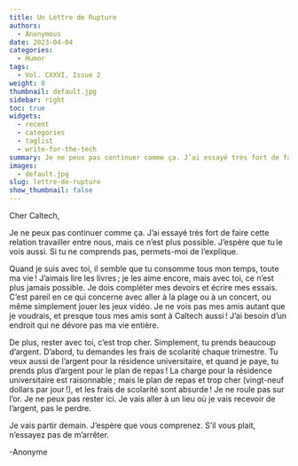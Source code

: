 ```yaml
---
title: Un Lettre de Rupture
authors:
  - Anonymous
date: 2023-04-04
categories:
  - Humor
tags:
  - Vol. CXXVI, Issue 2
weight: 0
thumbnail: default.jpg
sidebar: right
toc: true
widgets:
  - recent
  - categories
  - taglist
  - write-for-the-tech
summary: Je ne peux pas continuer comme ça. J’ai essayé très fort de faire cette relation travailler entre nous, mais ce n’est plus possible. J’espère que tu le vois aussi.  Si tu ne comprends pas, permets-moi de l’explique.
images:
  - default.jpg
slug: lettre-de-rupture
show_thumbnail: false
---
```


Cher Caltech, 

Je ne peux pas continuer comme ça. J’ai essayé très fort de faire cette relation travailler entre nous, mais ce n’est plus possible. J’espère que tu le vois aussi.  Si tu ne comprends pas, permets-moi de l’explique.   

Quand je suis avec toi, il semble que tu consomme tous mon temps, toute ma vie ! J’aimais lire les livres ; je les aime encore, mais avec toi, ce n’est plus jamais possible. Je dois compléter mes devoirs et écrire mes essais. C’est pareil en ce qui concerne avec aller à la plage ou à un concert, ou même simplement jouer les jeux vidéo. Je ne vois pas mes amis autant que je voudrais, et presque tous mes amis sont à Caltech aussi ! J’ai besoin d’un endroit qui ne dévore pas ma vie entière.  

De plus, rester avec toi, c’est trop cher. Simplement, tu prends beaucoup d’argent. D’abord, tu demandes les frais de scolarité chaque trimestre. Tu veux aussi de l’argent pour la résidence universitaire, et quand je paye, tu prends plus d’argent pour le plan de repas ! La charge pour la résidence universitaire est raisonnable ; mais le plan de repas et trop cher (vingt-neuf dollars par jour !), et les frais de scolarité sont absurde ! Je ne roule pas sur l’or. Je ne peux pas rester ici. Je vais aller à un lieu où je vais recevoir de l’argent, pas le perdre.   

Je vais partir demain. J’espère que vous comprenez. S’il vous plait, n’essayez pas de m’arrêter. 

-Anonyme